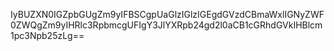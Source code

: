 IyBUZXN0IGZpbGUgZm9yIFBSCgpUaGlzIGlzIGEgdGVzdCBmaWxlIGNyZWF0ZWQgZm9yIHRlc3RpbmcgUFIgY3JlYXRpb24gd2l0aCB1cGRhdGVkIHBlcm1pc3Npb25zLg==